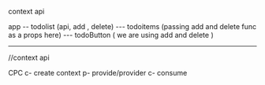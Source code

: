 context api

app
-- todolist (api, add , delete)
--- todoitems (passing add and delete func as a props here)
--- todoButton ( we are using add and delete )

---

//context api

CPC
c- create context
p- provide/provider
c- consume
